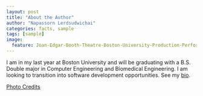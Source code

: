 ```yaml
---
layout: post
title: "About the Author"
author: "Napassorn Lerdsudwichai"
categories: facts, sample
tags: [sample]
image:
  feature: Joan-Edgar-Booth-Theatre-Boston-University-Production-Performing-Arts-Center-820-Commonwealth-Avenue-Fenway.jpg
---
```


I am in my last year at Boston University and will be graduating with a B.S. Double major in Computer Engineering and Biomedical Engineering. I am looking to transition into software development opportunities. See my [bio](https://napassornl.github.io/pages/about.html).

[Photo Credits](http://www.bldup.com/projects/joan-edgar-booth-theatre)
